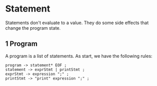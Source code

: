# Statement

Statements don't evaluate to a value. They do some side effects that change the program state.

## 1 Program

A program is a list of statements. As start, we have the following rules:

```text
program -> statement* EOF ;
statement -> exprStmt | printStmt ;
exprStmt -> expression ";" ;
printStmt -> "print" expression ";" ;
```
